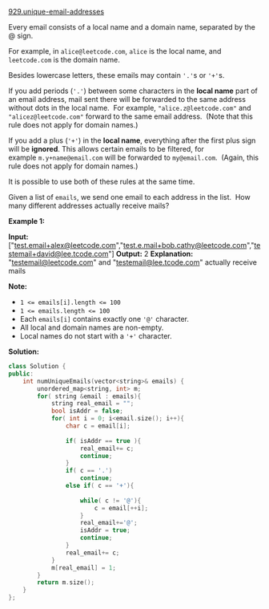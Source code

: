 [929.unique-email-addresses](https://leetcode.com/problems/unique-email-addresses/)  

Every email consists of a local name and a domain name, separated by the @ sign.

For example, in `alice@leetcode.com`, `alice` is the local name, and `leetcode.com` is the domain name.

Besides lowercase letters, these emails may contain `'.'`s or `'+'`s.

If you add periods (`'.'`) between some characters in the **local name** part of an email address, mail sent there will be forwarded to the same address without dots in the local name.  For example, `"alice.z@leetcode.com"` and `"alicez@leetcode.com"` forward to the same email address.  (Note that this rule does not apply for domain names.)

If you add a plus (`'+'`) in the **local name**, everything after the first plus sign will be **ignored**. This allows certain emails to be filtered, for example `m.y+name@email.com` will be forwarded to `my@email.com`.  (Again, this rule does not apply for domain names.)

It is possible to use both of these rules at the same time.

Given a list of `emails`, we send one email to each address in the list.  How many different addresses actually receive mails? 

**Example 1:**

**Input:** \["test.email+alex@leetcode.com","test.e.mail+bob.cathy@leetcode.com","testemail+david@lee.tcode.com"\]
**Output:** 2
**Explanation:** "testemail@leetcode.com" and "testemail@lee.tcode.com" actually receive mails

**Note:**

*   `1 <= emails[i].length <= 100`
*   `1 <= emails.length <= 100`
*   Each `emails[i]` contains exactly one `'@'` character.
*   All local and domain names are non-empty.
*   Local names do not start with a `'+'` character.  



**Solution:**  

```cpp
class Solution {
public:
    int numUniqueEmails(vector<string>& emails) {
        unordered_map<string, int> m;
        for( string &email : emails){
            string real_email = "";
            bool isAddr = false;
            for( int i = 0; i<email.size(); i++){
                char c = email[i];
                
                if( isAddr == true ){
                    real_email+= c;
                    continue;
                }
                if( c == '.')
                    continue;
                else if( c == '+'){
                    
                    while( c != '@'){
                        c = email[++i];
                    }
                    real_email+='@';
                    isAddr = true;
                    continue;
                }
                real_email+= c;
            }
            m[real_email] = 1;
        }
        return m.size();
    }
};
```
      
